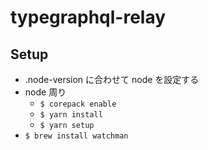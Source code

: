 # typegraphql-relay

## Setup

- .node-version に合わせて node を設定する
- node 周り
  - `$ corepack enable`
  - `$ yarn install`
  - `$ yarn setup`
- `$ brew install watchman`
